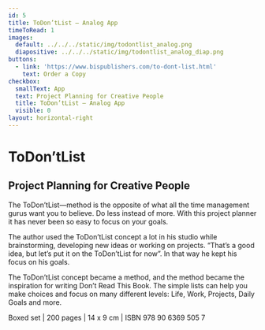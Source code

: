 ```yaml
---
id: 5
title: ToDon’tList — Analog App
timeToRead: 1
images:
  default: ../../../static/img/todontlist_analog.png
  diapositive: ../../../static/img/todontlist_analog_diap.png
buttons:
  - link: 'https://www.bispublishers.com/to-dont-list.html'
    text: Order a Copy
checkbox:
  smallText: App
  text: Project Planning for Creative People
  title: ToDon’tList — Analog App
  visible: 0
layout: horizontal-right
---
```


# To&#8203;Don’t&#8203;List

## Project Planning for Creative People

The ToDon’tList—method is the opposite of what all the time management gurus want you to believe. Do less instead of more. With this project planner it has never been so easy to focus on your goals. 

The author used the ToDon’tList concept a lot in his studio while brainstorming, developing new ideas or working on projects. “That’s a good idea, but let’s put it on the ToDon’tList for now”. In that way he kept his focus on his goals. 

The ToDon’tList concept became a method, and the method became the inspiration for writing Don’t Read This Book. The simple lists can help you make choices and focus on many different levels: Life, Work, Projects, Daily Goals and more.

Boxed set | 200 pages | 14 x 9 cm | ISBN 978 90 6369 505 7
